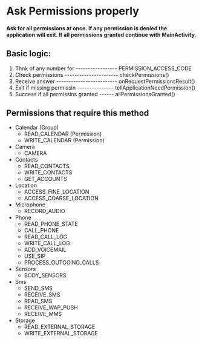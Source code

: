 # Ask Permissions properly

#### Ask for all permissions at once. If any permission is denied the application will exit. If all permissions granted continue with MainActivity.

## Basic logic:
1. Thnk of any number for ----------------- PERMISSION_ACCESS_CODE
2. Check permissions ---------------------- checkPermissions()
3. Receive answer ------------------------- onRequestPermissionsResult()
4. Exit if missing permissin --------------- tellApplicationNeedPermission()
5. Success if all permissins granted ------ allPermissionsGranted()

## Permissions that require this method
* Calendar (Group)
  * READ_CALENDAR (Permission)
  * WRITE_CALENDAR (Permission)
* Camera
  * CAMERA
* Contacts
  * READ_CONTACTS
  * WRITE_CONTACTS
  * GET_ACCOUNTS
* Location
  * ACCESS_FINE_LOCATION
  * ACCESS_COARSE_LOCATION
* Microphone
  * RECORD_AUDIO
* Phone
  * READ_PHONE_STATE
  * CALL_PHONE
  * READ_CALL_LOG
  * WRITE_CALL_LOG
  * ADD_VOICEMAIL
  * USE_SIP
  * PROCESS_OUTGOING_CALLS
* Sensors
  * BODY_SENSORS
* Sms
  * SEND_SMS
  * RECEIVE_SMS
  * READ_SMS
  * RECEIVE_WAP_PUSH
  * RECEIVE_MMS
* Storage
  * READ_EXTERNAL_STORAGE
  * WRITE_EXTERNAL_STORAGE
